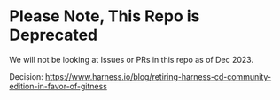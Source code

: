 # Please Note, This Repo is Deprecated
We will not be looking at Issues or PRs in this repo as of Dec 2023.

Decision: https://www.harness.io/blog/retiring-harness-cd-community-edition-in-favor-of-gitness
